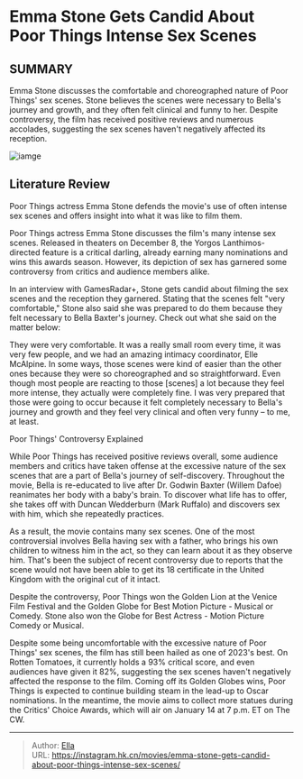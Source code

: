 # Emma Stone Gets Candid About Poor Things  Intense Sex Scenes


## SUMMARY 



  Emma Stone discusses the comfortable and choreographed nature of Poor Things&#39; sex scenes.   Stone believes the scenes were necessary to Bella&#39;s journey and growth, and they often felt clinical and funny to her.   Despite controversy, the film has received positive reviews and numerous accolades, suggesting the sex scenes haven&#39;t negatively affected its reception.  

![iamge](https://static1.srcdn.com/wordpress/wp-content/uploads/2024/01/emma-stone-as-bella-baxter-looking-up-in-poor-things.jpg)

## Literature Review

Poor Things actress Emma Stone defends the movie&#39;s use of often intense sex scenes and offers insight into what it was like to film them.




Poor Things actress Emma Stone discusses the film&#39;s many intense sex scenes. Released in theaters on December 8, the Yorgos Lanthimos-directed feature is a critical darling, already earning many nominations and wins this awards season. However, its depiction of sex has garnered some controversy from critics and audience members alike.




In an interview with GamesRadar&#43;, Stone gets candid about filming the sex scenes and the reception they garnered. Stating that the scenes felt &#34;very comfortable,&#34; Stone also said she was prepared to do them because they felt necessary to Bella Baxter&#39;s journey. Check out what she said on the matter below:


They were very comfortable. It was a really small room every time, it was very few people, and we had an amazing intimacy coordinator, Elle McAlpine. In some ways, those scenes were kind of easier than the other ones because they were so choreographed and so straightforward.
Even though most people are reacting to those [scenes] a lot because they feel more intense, they actually were completely fine. I was very prepared that those were going to occur because it felt completely necessary to Bella&#39;s journey and growth and they feel very clinical and often very funny – to me, at least.



 Poor Things&#39; Controversy Explained 
          




While Poor Things has received positive reviews overall, some audience members and critics have taken offense at the excessive nature of the sex scenes that are a part of Bella&#39;s journey of self-discovery. Throughout the movie, Bella is re-educated to live after Dr. Godwin Baxter (Willem Dafoe) reanimates her body with a baby&#39;s brain. To discover what life has to offer, she takes off with Duncan Wedderburn (Mark Ruffalo) and discovers sex with him, which she repeatedly practices.

As a result, the movie contains many sex scenes. One of the most controversial involves Bella having sex with a father, who brings his own children to witness him in the act, so they can learn about it as they observe him. That&#39;s been the subject of recent controversy due to reports that the scene would not have been able to get its 18 certificate in the United Kingdom with the original cut of it intact.



Despite the controversy, Poor Things won the Golden Lion at the Venice Film Festival and the Golden Globe for Best Motion Picture - Musical or Comedy. Stone also won the Globe for Best Actress - Motion Picture Comedy or Musical.







Despite some being uncomfortable with the excessive nature of Poor Things&#39; sex scenes, the film has still been hailed as one of 2023&#39;s best. On Rotten Tomatoes, it currently holds a 93% critical score, and even audiences have given it 82%, suggesting the sex scenes haven&#39;t negatively affected the response to the film. Coming off its Golden Globes wins, Poor Things is expected to continue building steam in the lead-up to Oscar nominations. In the meantime, the movie aims to collect more statues during the Critics&#39; Choice Awards, which will air on January 14 at 7 p.m. ET on The CW.



---

> Author: [Ella](https://instagram.hk.cn/)  
> URL: https://instagram.hk.cn/movies/emma-stone-gets-candid-about-poor-things-intense-sex-scenes/  

